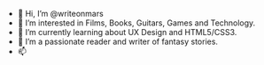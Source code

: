 - 👋 Hi, I’m @writeonmars
- 👀 I’m interested in Films, Books, Guitars, Games and Technology.
- 🌱 I’m currently learning about UX Design and HTML5/CSS3.
- 💞️ I’m a passionate reader and writer of fantasy stories.
- 📫 

<!---
writeonmars/writeonmars is a ✨ special ✨ repository because its `README.md` (this file) appears on your GitHub profile.
You can click the Preview link to take a look at your changes.
--->

